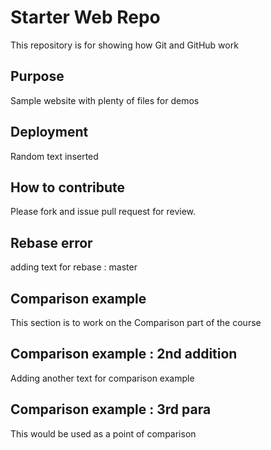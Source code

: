 # Starter Web Repo

This repository is for showing how Git and GitHub work

## Purpose

Sample website with plenty of files for demos

## Deployment
Random text inserted

## How to contribute
Please fork and issue pull request for review.

## Rebase error
adding text for rebase : master

## Comparison example
This section is to work on the Comparison part of the course

## Comparison example : 2nd addition
Adding another text for comparison example

## Comparison example : 3rd para
This would be used as a point of comparison
